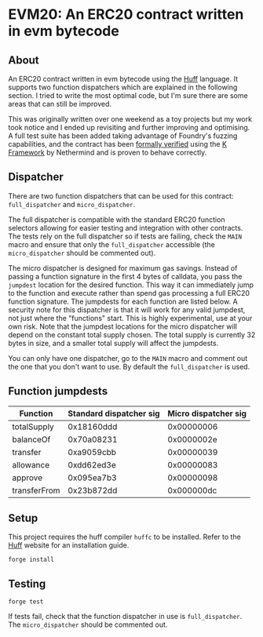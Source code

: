 # EVM20: An ERC20 contract written in evm bytecode

## About

An ERC20 contract written in evm bytecode using the [Huff](https://huff.sh/) language. It supports two function dispatchers which are explained in the following section. I tried to write the most optimal code, but I'm sure there are some areas that can still be improved. 

This was originally written over one weekend as a toy projects but my work took notice and I ended up revisiting and further improving and optimising. A full test suite has been added taking advantage of Foundry's fuzzing capabilities, and the contract has been [formally verified](https://github.com/NethermindEth/evm20-verification) using the [K Framework](https://kframework.org/) by Nethermind and is proven to behave correctly.

## Dispatcher

There are two function dispatchers that can be used for this contract: `full_dispatcher` and `micro_dispatcher`.

The full dispatcher is compatible with the standard ERC20 function selectors allowing for easier testing and integration with other contracts. The tests rely on the full dispatcher so if tests are failing, check the `MAIN` macro and ensure that only the `full_dispatcher` accessible (the `micro_dispatcher` should be commented out).

The micro dispatcher is designed for maximum gas savings. Instead of passing a function signature in the first 4 bytes of calldata, you pass the `jumpdest` location for the desired function. This way it can immediately jump to the function and execute rather than spend gas processing a full ERC20 function signature. The jumpdests for each function are listed below. A security note for this dispatcher is that it will work for any valid jumpdest, not just where the "functions" start. This is highly experimental, use at your own risk. Note that the jumpdest locations for the micro dispatcher will depend on the constant total supply chosen. The total supply is currently 32 bytes in size, and a smaller total supply will affect the jumpdests.

You can only have one dispatcher, go to the `MAIN` macro and comment out the one that you don't want to use. By default the `full_dispatcher` is used.

## Function jumpdests

| Function     | Standard dispatcher sig | Micro dispatcher sig |
|--------------|-------------------------|----------------------|
| totalSupply  | 0x18160ddd              | 0x00000006           |
| balanceOf    | 0x70a08231              | 0x0000002e           |
| transfer     | 0xa9059cbb              | 0x00000039           |
| allowance    | 0xdd62ed3e              | 0x00000083           |
| approve      | 0x095ea7b3              | 0x00000098           |
| transferFrom | 0x23b872dd              | 0x000000dc           |

## Setup

This project requires the huff compiler `huffc` to be installed. Refer to the [Huff](https://huff.sh/) website for an installation guide.

```
forge install
```

## Testing

```
forge test
```

If tests fail, check that the function dispatcher in use is `full_dispatcher`. The `micro_dispatcher` should be commented out.
